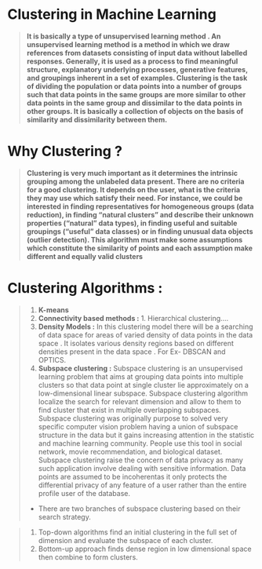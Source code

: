 # Clustering in Machine Learning
> __It is basically a type of unsupervised learning method . An unsupervised learning method is a method in which we draw references from datasets consisting of input data without labelled responses. Generally, it is used as a process to find meaningful structure, explanatory underlying processes, generative features, and groupings inherent in a set of examples.
Clustering is the task of dividing the population or data points into a number of groups such that data points in the same groups are more similar to other data points in the same group and dissimilar to the data points in other groups. It is basically a collection of objects on the basis of similarity and dissimilarity between them.__

# Why Clustering ?
> __Clustering is very much important as it determines the intrinsic grouping among the unlabeled data present. 
> There are no criteria for a good clustering. It depends on the user, what is the criteria they may use which satisfy their need. For instance, we could be interested in finding representatives for homogeneous groups (data reduction), in finding “natural clusters” and describe their unknown properties (“natural” data types), 
> in finding useful and suitable groupings (“useful” data classes) or in finding unusual data objects (outlier detection). 
> This algorithm must make some assumptions which constitute the similarity of points and each assumption make different and equally valid clusters__

# Clustering Algorithms :
> 1. __K-means__
> 2. __Connectivity based methods :__ 1. Hierarchical clustering....
> 3. __Density Models :__ In this clustering model there will be a searching of data space for areas of varied density of data points in the data space . It isolates various density regions based on different densities present in the data space . 
For Ex- DBSCAN and OPTICS.  
> 4. __Subspace clustering :__ Subspace clustering is an unsupervised learning problem that aims at grouping data points into multiple clusters so that data point at single cluster lie approximately on a low-dimensional linear subspace. 
>  Subspace clustering algorithm localize the search for relevant dimension and allow to them to find cluster that exist in multiple overlapping subspaces. Subspace clustering was originally purpose to solved very specific computer vision problem having a union of subspace structure in the data but it gains increasing attention in the statistic and machine learning community. People use this tool in social network, movie recommendation, and biological dataset. Subspace clustering raise the concern of data privacy as many such application involve dealing with sensitive information. Data points are assumed to be incoherentas it only protects the differential privacy of any feature of a user rather than the entire profile user of the database. 
> * There are two branches of subspace clustering based on their search strategy. 

> 1. Top-down algorithms find an initial clustering in the full set of dimension and evaluate the subspace of each cluster.
> 2. Bottom-up approach finds dense region in low dimensional space then combine to form clusters.
